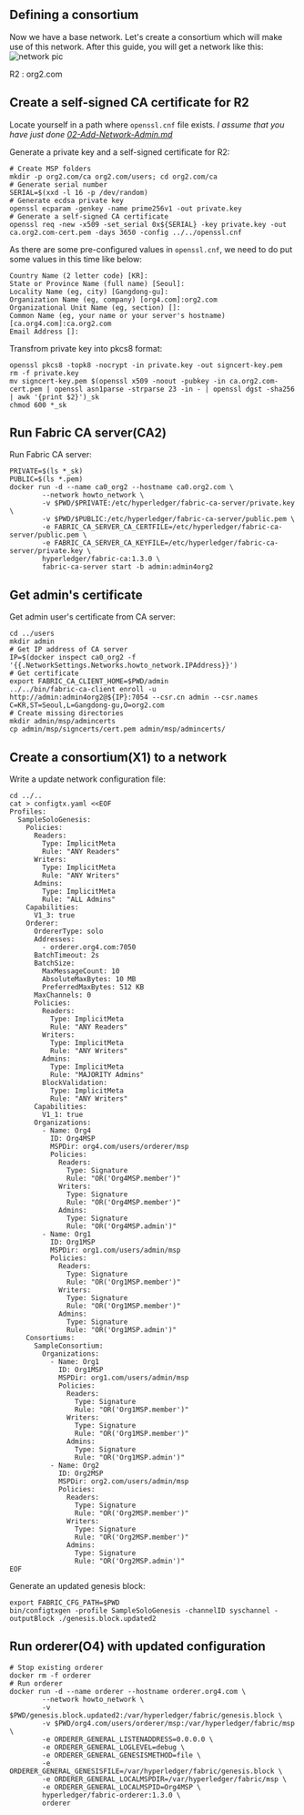 ## Defining a consortium
Now we have a base network.
Let's create a consortium which will make use of this network.
After this guide, you will get a network like this:
![network pic](https://hyperledger-fabric.readthedocs.io/en/release-1.3/_images/network.diagram.3.png "Target network - 03")

R2 : org2.com

## Create a self-signed CA certificate for R2

Locate yourself in a path where `openssl.cnf` file exists.
*I assume that you have just done [02-Add-Network-Admin.md](https://github.com/ChoiSD/how-to-Hyperledger-Fabric/blob/master/Docs/Build-From-Scratch/02-Add-Network-Admin.md)*

Generate a private key and a self-signed certificate for R2:
```
# Create MSP folders
mkdir -p org2.com/ca org2.com/users; cd org2.com/ca
# Generate serial number
SERIAL=$(xxd -l 16 -p /dev/random)
# Generate ecdsa private key
openssl ecparam -genkey -name prime256v1 -out private.key
# Generate a self-signed CA certificate
openssl req -new -x509 -set_serial 0x${SERIAL} -key private.key -out ca.org2.com-cert.pem -days 3650 -config ../../openssl.cnf
```

As there are some pre-configured values in `openssl.cnf`, we need to do put some values in this time like below:
```
Country Name (2 letter code) [KR]:
State or Province Name (full name) [Seoul]:
Locality Name (eg, city) [Gangdong-gu]:
Organization Name (eg, company) [org4.com]:org2.com
Organizational Unit Name (eg, section) []:
Common Name (eg, your name or your server's hostname) [ca.org4.com]:ca.org2.com
Email Address []:
```

Transfrom private key into pkcs8 format:
```
openssl pkcs8 -topk8 -nocrypt -in private.key -out signcert-key.pem
rm -f private.key
mv signcert-key.pem $(openssl x509 -noout -pubkey -in ca.org2.com-cert.pem | openssl asn1parse -strparse 23 -in - | openssl dgst -sha256 | awk '{print $2}')_sk
chmod 600 *_sk
```

## Run Fabric CA server(CA2)

Run Fabric CA server:
```
PRIVATE=$(ls *_sk)
PUBLIC=$(ls *.pem)
docker run -d --name ca0_org2 --hostname ca0.org2.com \
        --network howto_network \
        -v $PWD/$PRIVATE:/etc/hyperledger/fabric-ca-server/private.key \
        -v $PWD/$PUBLIC:/etc/hyperledger/fabric-ca-server/public.pem \
        -e FABRIC_CA_SERVER_CA_CERTFILE=/etc/hyperledger/fabric-ca-server/public.pem \
        -e FABRIC_CA_SERVER_CA_KEYFILE=/etc/hyperledger/fabric-ca-server/private.key \
        hyperledger/fabric-ca:1.3.0 \
        fabric-ca-server start -b admin:admin4org2
```

## Get admin's certificate

Get admin user's certificate from CA server:
```
cd ../users
mkdir admin
# Get IP address of CA server
IP=$(docker inspect ca0_org2 -f '{{.NetworkSettings.Networks.howto_network.IPAddress}}')
# Get certificate
export FABRIC_CA_CLIENT_HOME=$PWD/admin
../../bin/fabric-ca-client enroll -u http://admin:admin4org2@${IP}:7054 --csr.cn admin --csr.names C=KR,ST=Seoul,L=Gangdong-gu,O=org2.com
# Create missing directories
mkdir admin/msp/admincerts
cp admin/msp/signcerts/cert.pem admin/msp/admincerts/
```

## Create a consortium(X1) to a network

Write a update network configuration file:
```
cd ../..
cat > configtx.yaml <<EOF
Profiles:
  SampleSoloGenesis:
    Policies:
      Readers:
        Type: ImplicitMeta
        Rule: "ANY Readers"
      Writers:
        Type: ImplicitMeta
        Rule: "ANY Writers"
      Admins:
        Type: ImplicitMeta
        Rule: "ALL Admins"
    Capabilities:
      V1_3: true
    Orderer:
      OrdererType: solo
      Addresses:
        - orderer.org4.com:7050
      BatchTimeout: 2s
      BatchSize:
        MaxMessageCount: 10
        AbsoluteMaxBytes: 10 MB
        PreferredMaxBytes: 512 KB
      MaxChannels: 0
      Policies:
        Readers:
          Type: ImplicitMeta
          Rule: "ANY Readers"
        Writers:
          Type: ImplicitMeta
          Rule: "ANY Writers"
        Admins:
          Type: ImplicitMeta
          Rule: "MAJORITY Admins"
        BlockValidation:
          Type: ImplicitMeta
          Rule: "ANY Writers"
      Capabilities:
        V1_1: true
      Organizations:
        - Name: Org4
          ID: Org4MSP
          MSPDir: org4.com/users/orderer/msp
          Policies:
            Readers:
              Type: Signature
              Rule: "OR('Org4MSP.member')"
            Writers:
              Type: Signature
              Rule: "OR('Org4MSP.member')"
            Admins:
              Type: Signature
              Rule: "OR('Org4MSP.admin')"
        - Name: Org1
          ID: Org1MSP
          MSPDir: org1.com/users/admin/msp
          Policies:
            Readers:
              Type: Signature
              Rule: "OR('Org1MSP.member')"
            Writers:
              Type: Signature
              Rule: "OR('Org1MSP.member')"
            Admins:
              Type: Signature
              Rule: "OR('Org1MSP.admin')"
    Consortiums:
      SampleConsortium:
        Organizations:
          - Name: Org1
            ID: Org1MSP
            MSPDir: org1.com/users/admin/msp
            Policies:
              Readers:
                Type: Signature
                Rule: "OR('Org1MSP.member')"
              Writers:
                Type: Signature
                Rule: "OR('Org1MSP.member')"
              Admins:
                Type: Signature
                Rule: "OR('Org1MSP.admin')"
          - Name: Org2
            ID: Org2MSP
            MSPDir: org2.com/users/admin/msp
            Policies:
              Readers:
                Type: Signature
                Rule: "OR('Org2MSP.member')"
              Writers:
                Type: Signature
                Rule: "OR('Org2MSP.member')"
              Admins:
                Type: Signature
                Rule: "OR('Org2MSP.admin')"
EOF
```

Generate an updated genesis block:
```
export FABRIC_CFG_PATH=$PWD
bin/configtxgen -profile SampleSoloGenesis -channelID syschannel -outputBlock ./genesis.block.updated2
```

## Run orderer(O4) with updated configuration

```
# Stop existing orderer
docker rm -f orderer
# Run orderer
docker run -d --name orderer --hostname orderer.org4.com \
        --network howto_network \
        -v $PWD/genesis.block.updated2:/var/hyperledger/fabric/genesis.block \
        -v $PWD/org4.com/users/orderer/msp:/var/hyperledger/fabric/msp \
        -e ORDERER_GENERAL_LISTENADDRESS=0.0.0.0 \
        -e ORDERER_GENERAL_LOGLEVEL=debug \
        -e ORDERER_GENERAL_GENESISMETHOD=file \
        -e ORDERER_GENERAL_GENESISFILE=/var/hyperledger/fabric/genesis.block \
        -e ORDERER_GENERAL_LOCALMSPDIR=/var/hyperledger/fabric/msp \
        -e ORDERER_GENERAL_LOCALMSPID=Org4MSP \
        hyperledger/fabric-orderer:1.3.0 \
        orderer
```